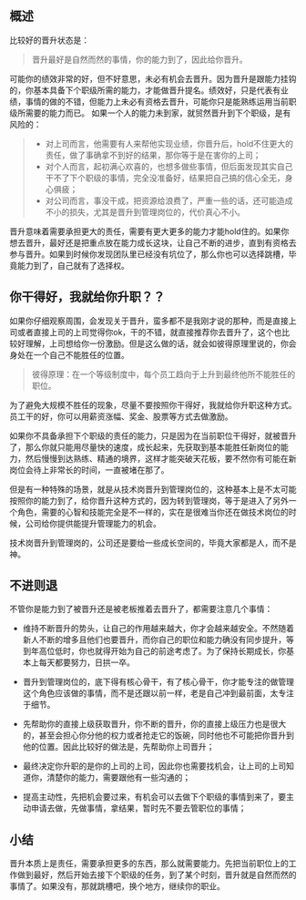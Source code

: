 ## 概述

比较好的晋升状态是：

> 晋升最好是自然而然的事情，你的能力到了，因此给你晋升。

可能你的绩效非常的好，但不好意思，未必有机会去晋升。因为晋升是跟能力挂钩的，你基本具备下个职级所需的能力，才能做晋升提名。绩效好，只是代表有业绩，事情的做的不错，但能力上未必有资格去晋升，可能你只是能熟练运用当前职级所需要的能力而已。
如果一个人的能力未到家，就贸然晋升到下个职级，是有风险的：

> - 对上司而言，他需要有人来帮他实现业绩，你晋升后，hold不住更大的责任，做了事确拿不到好的结果，那你等于是在害你的上司；
> - 对个人而言，起初满心欢喜的，也想多做些事情，但后面发现其实自己干不了下个职级的事情，完全没准备好，结果把自己搞的信心全无，身心俱疲；
> - 对公司而言，事没干成，把资源给浪费了，严重一些的话，还可能造成不小的损失，尤其是晋升到管理岗位的，代价真心不小。

晋升意味着需要承担更大的责任，需要有更大更多的能力才能hold住的。如果你想去晋升，最好还是把重点放在能力成长这块，让自己不断的进步，直到有资格去参与晋升。如果到时候你发现团队里已经没有坑位了，那么你也可以选择跳槽，毕竟能力到了，自己就有了选择权。

## 你干得好，我就给你升职？？

如果你仔细观察周围，会发现关于晋升，蛮多都不是我刚才说的那种，而是直接上司或者直接上司的上司觉得你ok，干的不错，就直接推荐你去晋升了，这个也比较好理解，上司想给你一份激励。但是这么做的话，就会如彼得原理里说的，你会身处在一个自己不能胜任的位置。

> 彼得原理：在一个等级制度中，每个员工趋向于上升到最终他所不能胜任的职位。

为了避免大规模不胜任的现象，尽量不要按照你干得好，我就给你升职这种方式。员工干的好，你可以用薪资涨幅、奖金、股票等方式去做激励。

如果你不具备承担下个职级的责任的能力，只是因为在当前职位干得好，就被晋升了，那么你就只能用尽量快的速度，成长起来，先获取到基本能胜任新岗位的能力，然后慢慢到达熟练、精通的境界，这样才能突破天花板，要不然你有可能在新岗位会待上非常长的时间，一直被堵在那了。

但是有一种特殊的场景，就是从技术岗晋升到管理岗位的，这种基本上是不太可能按照你的能力到了，给你晋升这种方式的，因为转到管理岗，等于是进入了另外一个角色，需要的心智和技能完全是不一样的，实在是很难当你还在做技术岗位的时候，公司给你提供能提升管理能力的机会。

技术岗晋升到管理岗的，公司还是要给一些成长空间的，毕竟大家都是人，而不是神。

## 不进则退

不管你是能力到了被晋升还是被老板推着去晋升了，都需要注意几个事情：

- 维持不断晋升的势头，让自己的作用越来越大，你才会越来越安全。不然随着新人不断的增多且他们也要晋升，而你自己的职位和能力确没有同步提升，等到年高位低时，你也就得开始为自己的前途考虑了。为了保持长期成长，你基本上每天都要努力，日拱一卒。

- 晋升到管理岗位的，底下得有核心骨干，有了核心骨干，你才能专注的做管理这个角色应该做的事情，而不是还跟以前一样，老是自己冲到最前面，太专注于细节。

- 先帮助你的直接上级获取晋升，你不断的晋升，你的直接上级压力也是很大的，甚至会担心你分他的权力或者抢走它的饭碗，同时他也不可能把你晋升到他的位置。因此比较好的做法是，先帮助你上司晋升；

- 最终决定你升职的是你的上司的上司，因此你也需要找机会，让上司的上司知道你，清楚你的能力，需要跟他有一些沟通的；

- 提高主动性，先把机会要过来，有机会可以去做下个职级的事情到来了，要主动申请去做，先做事情，拿结果，暂时先不要去管职位的事情；

## 小结

晋升本质上是责任，需要承担更多的东西，那么就需要能力。先把当前职位上的工作做到最好，然后开始去接下个职级的任务，到了某个时刻，晋升就是自然而然的事情了。如果没有，那就跳槽吧，换个地方，继续你的职业。